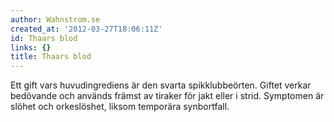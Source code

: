 ```yaml
---
author: Wahnstrom.se
created_at: '2012-03-27T18:06:11Z'
id: Thaars blod
links: {}
title: Thaars blod
---
```


Ett gift vars huvudingrediens är den svarta spikklubbeörten. Giftet verkar bedövande och används
främst av tiraker för jakt eller i strid. Symptomen är slöhet och orkeslöshet, liksom temporära
synbortfall.